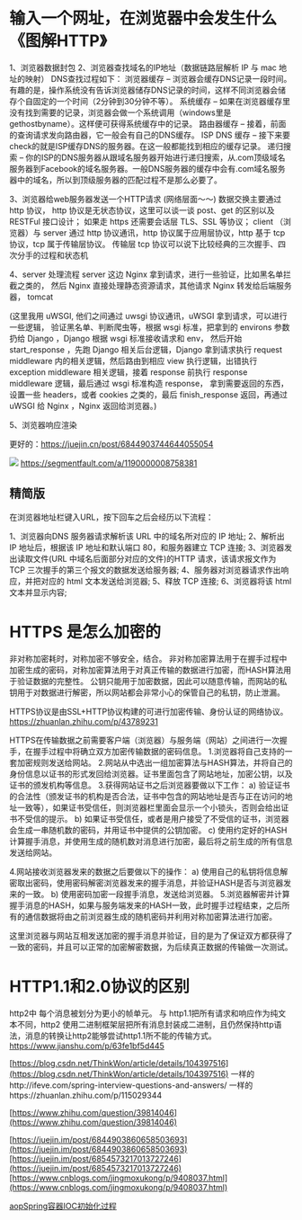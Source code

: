 # 输入一个网址，在浏览器中会发生什么 《图解HTTP》
1、浏览器数据封包
2、浏览器查找域名的IP地址（数据链路层解析 IP 与 mac 地址的映射）
DNS查找过程如下：
浏览器缓存 – 浏览器会缓存DNS记录一段时间。 有趣的是，操作系统没有告诉浏览器储存DNS记录的时间，这样不同浏览器会储存个自固定的一个时间（2分钟到30分钟不等）。
系统缓存 – 如果在浏览器缓存里没有找到需要的记录，浏览器会做一个系统调用（windows里是gethostbyname）。这样便可获得系统缓存中的记录。
路由器缓存 – 接着，前面的查询请求发向路由器，它一般会有自己的DNS缓存。
ISP DNS 缓存 – 接下来要check的就是ISP缓存DNS的服务器。在这一般都能找到相应的缓存记录。
递归搜索 – 你的ISP的DNS服务器从跟域名服务器开始进行递归搜索，从.com顶级域名服务器到Facebook的域名服务器。一般DNS服务器的缓存中会有.com域名服务器中的域名，所以到顶级服务器的匹配过程不是那么必要了。

3、浏览器给web服务器发送一个HTTP请求 (网络层面～～)
数据交换主要通过 http 协议， http 协议是无状态协议，这里可以谈一谈 post、get 的区别以及 RESTFul 接口设计；
如果走 https 还需要会话层 TLS、SSL 等协议； 
client （浏览器）与 server 通过 http 协议通讯，http 协议属于应用层协议，http 基于 tcp 协议，tcp 属于传输层协议。
传输层 tcp 协议可以说下比较经典的三次握手、四次分手的过程和状态机

4、server 处理流程
server 这边 Nginx 拿到请求，进行一些验证，比如黑名单拦截之类的，
然后 Nginx 直接处理静态资源请求，其他请求 Nginx 转发给后端服务器，
tomcat

(这里我用 uWSGI, 他们之间通过 uwsgi 协议通讯，uWSGI 拿到请求，可以进行一些逻辑， 验证黑名单、判断爬虫等，根据 wsgi 标准，把拿到的 environs 参数扔给 Django ，Django 根据 wsgi 标准接收请求和 env， 然后开始 start_response ，先跑 Django 相关后台逻辑，Django 拿到请求执行 request middleware 内的相关逻辑，然后路由到相应 view 执行逻辑，出错执行 exception middleware 相关逻辑，接着 response 前执行 response middleware 逻辑，最后通过 wsgi 标准构造 response， 拿到需要返回的东西，设置一些 headers，或者 cookies 之类的，最后 finish_response 返回，再通过 uWSGI 给 Nginx ，Nginx 返回给浏览器。)

5、浏览器响应渲染

更好的：https://juejin.cn/post/6844903744644055054


![](https://segmentfault.com/img/remote/1460000008758387?w=875&h=976)
https://segmentfault.com/a/1190000008758381

## 精简版
在浏览器地址栏键入URL，按下回车之后会经历以下流程：

1、浏览器向DNS 服务器请求解析该 URL 中的域名所对应的 IP 地址;
2、解析出 IP 地址后，根据该 IP 地址和默认端口 80，和服务器建立 TCP 连接;
3、浏览器发出读取文件(URL 中域名后面部分对应的文件)的HTTP 请求，该请求报文作为 TCP 三次握手的第三个报文的数据发送给服务器;
4、服务器对浏览器请求作出响应，并把对应的 html 文本发送给浏览器;
5、释放 TCP 连接;
6、浏览器将该 html 文本并显示内容;


# HTTPS 是怎么加密的
非对称加密耗时，对称加密不够安全，结合。
非对称加密算法用于在握手过程中加密生成的密码，对称加密算法用于对真正传输的数据进行加密，而HASH算法用于验证数据的完整性。
公钥只能用于加密数据，因此可以随意传输，而网站的私钥用于对数据进行解密，所以网站都会非常小心的保管自己的私钥，防止泄漏。

HTTPS协议是由SSL+HTTP协议构建的可进行加密传输、身份认证的网络协议。
https://zhuanlan.zhihu.com/p/43789231

HTTPS在传输数据之前需要客户端（浏览器）与服务端（网站）之间进行一次握手，在握手过程中将确立双方加密传输数据的密码信息。
1.浏览器将自己支持的一套加密规则发送给网站。
2.网站从中选出一组加密算法与HASH算法，并将自己的身份信息以证书的形式发回给浏览器。证书里面包含了网站地址，加密公钥，以及证书的颁发机构等信息。
3.获得网站证书之后浏览器要做以下工作：
a) 验证证书的合法性（颁发证书的机构是否合法，证书中包含的网站地址是否与正在访问的地址一致等），如果证书受信任，则浏览器栏里面会显示一个小锁头，否则会给出证书不受信的提示。
b) 如果证书受信任，或者是用户接受了不受信的证书，浏览器会生成一串随机数的密码，并用证书中提供的公钥加密。
c) 使用约定好的HASH计算握手消息，并使用生成的随机数对消息进行加密，最后将之前生成的所有信息发送给网站。

4.网站接收浏览器发来的数据之后要做以下的操作：
a) 使用自己的私钥将信息解密取出密码，使用密码解密浏览器发来的握手消息，并验证HASH是否与浏览器发来的一致。
b) 使用密码加密一段握手消息，发送给浏览器。
5.浏览器解密并计算握手消息的HASH，如果与服务端发来的HASH一致，此时握手过程结束，之后所有的通信数据将由之前浏览器生成的随机密码并利用对称加密算法进行加密。

这里浏览器与网站互相发送加密的握手消息并验证，目的是为了保证双方都获得了一致的密码，并且可以正常的加密解密数据，为后续真正数据的传输做一次测试。



# HTTP1.1和2.0协议的区别
http2中 每个消息被划分为更小的帧单元。
与 http1.1把所有请求和响应作为纯文本不同，http2 使用二进制框架层把所有消息封装成二进制，且仍然保持http语法，消息的转换让http2能够尝试http1.1所不能的传输方式。
https://www.jianshu.com/p/63fe1bf5d445

[https://blog.csdn.net/ThinkWon/article/details/104397516](https://blog.csdn.net/ThinkWon/article/details/104397516)
一样的http://ifeve.com/spring-interview-questions-and-answers/
一样的https://zhuanlan.zhihu.com/p/115029344

[https://www.zhihu.com/question/39814046](https://www.zhihu.com/question/39814046)

[https://juejin.im/post/6844903860658503693](https://juejin.im/post/6844903860658503693)[https://juejin.im/post/6854573217013727246](https://juejin.im/post/6854573217013727246)[https://www.cnblogs.com/jingmoxukong/p/9408037.html](https://www.cnblogs.com/jingmoxukong/p/9408037.html)

[aop](https://my.oschina.net/spinachgit/blog/3013159)[Spring容器IOC初始化过程](https://www.javazhiyin.com/64744.html)




